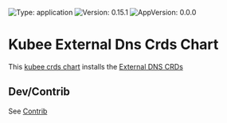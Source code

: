 

[//]: # (README.md generated by gotmpl. DO NOT EDIT.)

![Type: application](https://img.shields.io/badge/Type-application-informational?style=flat-square) ![Version: 0.15.1](https://img.shields.io/badge/Version-0.15.1-informational?style=flat-square) ![AppVersion: 0.0.0](https://img.shields.io/badge/AppVersion-0.0.0-informational?style=flat-square)

# Kubee External Dns Crds Chart

This [kubee crds chart](https://github.com/EraldyHq/kubee/blob/main/docs/site/crds-chart.md) installs the [External DNS CRDs](https://kubernetes-sigs.github.io/external-dns/latest/docs/contributing/crd-source/)

## Dev/Contrib

See [Contrib](contrib/contrib.md)

